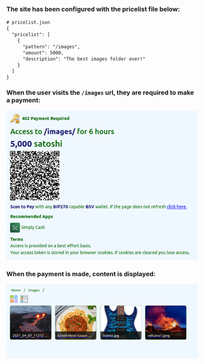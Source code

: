### The site has been configured with the pricelist file below:
```
# pricelist.json
{
  "pricelist": [
    { 
      "pattern": "/images", 
      "amount": 5000, 
      "description": "The best images folder ever!" 
    }
  ]
}    
```

### When the user visits the `/images` url, they are required to make a payment:  
![sshot1](sshot1.png "sshot1")

### When the payment is made, content is displayed:  
![sshot2](sshot2.png "sshot2")
